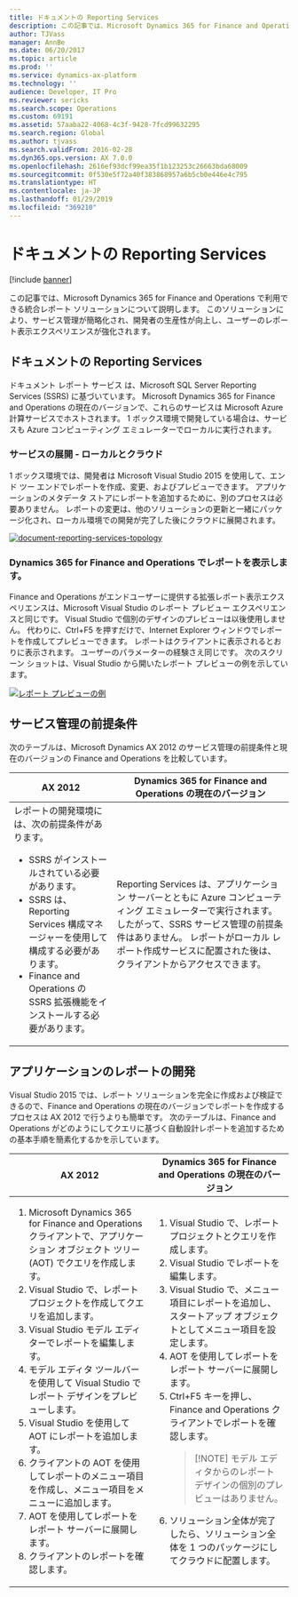 ```yaml
---
title: ドキュメントの Reporting Services
description: この記事では、Microsoft Dynamics 365 for Finance and Operations で利用できる統合レポート ソリューションについて説明します。 このソリューションにより、サービス管理が簡略化され、開発者の生産性が向上し、ユーザーのレポート表示エクスペリエンスが強化されます。
author: TJVass
manager: AnnBe
ms.date: 06/20/2017
ms.topic: article
ms.prod: ''
ms.service: dynamics-ax-platform
ms.technology: ''
audience: Developer, IT Pro
ms.reviewer: sericks
ms.search.scope: Operations
ms.custom: 69191
ms.assetid: 57aaba22-4068-4c3f-9428-7fcd99632295
ms.search.region: Global
ms.author: tjvass
ms.search.validFrom: 2016-02-28
ms.dyn365.ops.version: AX 7.0.0
ms.openlocfilehash: 2616ef93dcf99ea35f1b123253c26663bda68009
ms.sourcegitcommit: 0f530e5f72a40f383868957a6b5cb0e446e4c795
ms.translationtype: HT
ms.contentlocale: ja-JP
ms.lasthandoff: 01/29/2019
ms.locfileid: "369210"
---
```

# <a name="document-reporting-services"></a>ドキュメントの Reporting Services

[!include [banner](../includes/banner.md)]

この記事では、Microsoft Dynamics 365 for Finance and Operations で利用できる統合レポート ソリューションについて説明します。 このソリューションにより、サービス管理が簡略化され、開発者の生産性が向上し、ユーザーのレポート表示エクスペリエンスが強化されます。

## <a name="document-reporting-services"></a>ドキュメントの Reporting Services

ドキュメント レポート サービス は、Microsoft SQL Server Reporting Services (SSRS) に基づいています。 Microsoft Dynamics 365 for Finance and Operations の現在のバージョンで、これらのサービスは Microsoft Azure 計算サービスでホストされます。 1 ボックス環境で開発している場合は、サービスも Azure コンピューティング エミュレーターでローカルに実行されます。

### <a name="service-deployment--local-vs-cloud"></a>サービスの展開 - ローカルとクラウド

1 ボックス環境では、開発者は Microsoft Visual Studio 2015 を使用して、エンド ツー エンドでレポートを作成、変更、およびプレビューできます。 アプリケーションのメタデータ ストアにレポートを追加するために、別のプロセスは必要ありません。 レポートの変更は、他のソリューションの更新と一緒にパッケージ化され、ローカル環境での開発が完了した後にクラウドに展開されます。

[![document-reporting-services-topology](./media/document-reporting-services-topology.png)](./media/document-reporting-services-topology.png)

### <a name="viewing-reports-in-dynamics-365-for-finance-and-operations"></a>Dynamics 365 for Finance and Operations でレポートを表示します。

Finance and Operations がエンドユーザーに提供する拡張レポート表示エクスペリエンスは、Microsoft Visual Studio のレポート プレビュー エクスペリエンスと同じです。 Visual Studio で個別のデザインのプレビューは以後使用しません。 代わりに、Ctrl+F5 を押すだけで、Internet Explorer ウィンドウでレポートを作成してプレビューできます。 レポートはクライアントに表示されるとおりに表示されます。 ユーザーのパラメーターの経験さえ同じです。 次のスクリーン ショットは、Visual Studio から開いたレポート プレビューの例を示しています。

[![レポート プレビューの例](./media/2_report.png)](./media/2_report.png)

## <a name="service-administration-prerequisites"></a>サービス管理の前提条件
次のテーブルは、Microsoft Dynamics AX 2012 のサービス管理の前提条件と現在のバージョンの Finance and Operations を比較しています。

<table>
<thead>
<tr>
<th>AX 2012</th>
<th>Dynamics 365 for Finance and Operations の現在のバージョン</th>
</tr>
</thead>
<tbody>
<tr>
<td>レポートの開発環境には、次の前提条件があります。
<ul>
<li>SSRS がインストールされている必要があります。</li>
<li>SSRS は、Reporting Services 構成マネージャーを使用して構成する必要があります。</li>
<li>Finance and Operations の SSRS 拡張機能をインストールする必要があります。</li>
</ul></td>
<td>Reporting Services は、アプリケーション サーバーとともに Azure コンピューティング エミュレーターで実行されます。 したがって、SSRS サービス管理の前提条件はありません。 レポートがローカル レポート作成サービスに配置された後は、クライアントからアクセスできます。</td>
</tr>
</tbody>
</table>

## <a name="developing-application-reports"></a>アプリケーションのレポートの開発
Visual Studio 2015 では、レポート ソリューションを完全に作成および検証できるので、Finance and Operations の現在のバージョンでレポートを作成するプロセスは AX 2012 で行うよりも簡単です。 次のテーブルは、Finance and Operations がどのようにしてクエリに基づく自動設計レポートを追加するための基本手順を簡素化するかを示しています。

<table>
<thead>
<tr>
<th>AX 2012</th>
<th>Dynamics 365 for Finance and Operations の現在のバージョン</th>
</tr>
</thead>
<tbody>
<tr>
<td><ol>
<li>Microsoft Dynamics 365 for Finance and Operations クライアントで、アプリケーション オブジェクト ツリー (AOT) でクエリを作成します。</li>
<li>Visual Studio で、レポート プロジェクトを作成してクエリを追加します。</li>
<li>Visual Studio モデル エディターでレポートを編集します。</li>
<li>モデル エディタ ツールバーを使用して Visual Studio でレポート デザインをプレビューします。</li>
<li>Visual Studio を使用して AOT にレポートを追加します。</li>
<li>クライアントの AOT を使用してレポートのメニュー項目を作成し、メニュー項目をメニューに追加します。</li>
<li>AOT を使用してレポートをレポート サーバーに展開します。</li>
<li>クライアントのレポートを確認します。</li>
</ol></td>
<td><ol>
<li>Visual Studio で、レポート プロジェクトとクエリを作成します。</li>
<li>Visual Studio でレポートを編集します。</li>
<li>Visual Studio で、メニュー項目にレポートを追加し、スタートアップ オブジェクトとしてメニュー項目を設定します。</li>
<li>AOT を使用してレポートをレポート サーバーに展開します。</li>
<li>Ctrl+F5 キーを押し、Finance and Operations クライアントでレポートを確認します。
<blockquote>[!NOTE] モデル エディタからのレポート デザインの個別のプレビューはありません。</blockquote>
</li>
<li>ソリューション全体が完了したら、ソリューション全体を 1 つのパッケージにしてクラウドに配置します。</li>
</ol></td>
</tr>
</tbody>
</table>
